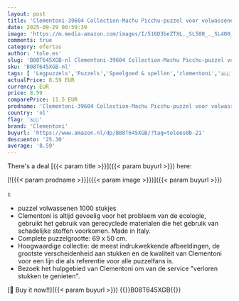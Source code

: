 ```yaml
---
layout: post
title: 'Clementoni-39604 Collection-Machu Picchu-puzzel voor volwassenen  1000 stukjes  gemaakt in Italië  meerkleurig'
date: 2025-09-29 00:59:39
image: 'https://m.media-amazon.com/images/I/516D3beZTXL._SL500_._SL400_.jpg'
comments: true
category: ofertas
author: 'tole.es'
slug: 'B08T645XGB-nl Clementoni-39604 Collection-Machu Picchu-puzzel voor...'
sku: 'B08T645XGB-nl'
tags: [ 'Legpuzzels','Puzzels','Speelgoed & spellen','clementoni','🇳🇱', ]
actualPrice: 8.59 EUR
currency: EUR
price: 8.59
comparePrice: 11.5 EUR
prodname: 'Clementoni-39604 Collection-Machu Picchu-puzzel voor volwassenen  1000 stukjes  gemaakt in Italië  meerkleurig'
country: 'nl'
flag: '🇳🇱'
brand: 'Clementoni'
buyurl: 'https://www.amazon.nl/dp/B08T645XGB/?tag=tolees0b-21'
descuento: '25.30'
average: '8.59'
---
```


There's a deal [{{< param title >}}]({{< param buyurl >}})  here:

[![{{< param prodname >}}]({{< param image >}})]({{< param buyurl >}})

ℹ️:

- puzzel volwassenen 1000 stukjes
- Clementoni is altijd gevoelig voor het probleem van de ecologie, gebruikt het gebruik van gerecyclede materialen die het gebruik van schadelijke stoffen voorkomen. Made in Italy.
- Complete puzzelgrootte: 69 x 50 cm.
- Hoogwaardige collectie: de meest indrukwekkende afbeeldingen, de grootste verscheidenheid aan stukken en de kwaliteit van Clementoni voor een lijn die als referentie voor alle puzzelfans is.
- Bezoek het hulpgebied van Clementoni om van de service "verloren stukken te genieten".

[🛒 Buy it now!!]({{< param buyurl >}})
{{<world>}}B08T645XGB{{</world>}}
